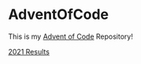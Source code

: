 # AdventOfCode

This is my [Advent of Code](https://adventofcode.com/) Repository!

[2021 Results](2021/Results%202021.md)